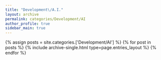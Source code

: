 ```yaml
---
title: "Development\/A.I."
layout: archive
permalink: categories/Development/AI
author_profile: true
sidebar_main: true
---  
```



{% assign posts = site.categories.['Development/AI'] %}
{% for post in posts %} {% include archive-single.html type=page.entries_layout %} {% endfor %}
